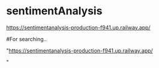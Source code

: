 # sentimentAnalysis

https://sentimentanalysis-production-f941.up.railway.app/

#For searching..

"https://sentimentanalysis-production-f941.up.railway.app/<search>"
